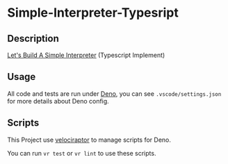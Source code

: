 # Simple-Interpreter-Typesript
## Description

[Let's Build A Simple Interpreter](https://github.com/rspivak/lsbasi) (Typescript Implement)

## Usage

All code and tests are run under [Deno](https://deno.land/), you can see `.vscode/settings.json` for more details about Deno config.

## Scripts

This Project use [velociraptor](https://github.com/jurassiscripts/velociraptor) to manage scripts for Deno.

You can run `vr test` or `vr lint` to use these scripts.